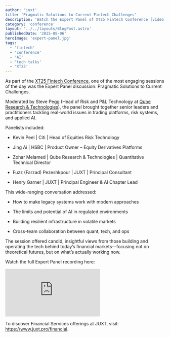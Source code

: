 ```yaml
---
author: 'juxt'
title: 'Pragmatic Solutions to Current Fintech Challenges'
description: 'Watch the Expert Panel of XT25 Fintech Conference [video]'
category: 'conference'
layout: '../../layouts/BlogPost.astro'
publishedDate: '2025-08-06'
heroImage: 'expert-panel.jpg'
tags:
  - 'fintech'
  - 'conference'
  - 'AI'
  - 'tech talks'
  - 'XT25'
---
```


As part of the [XT25 Fintech Conference](https://www.juxt.pro/xt25/), one of the most engaging sessions of the day was the Expert Panel discussion: Pragmatic Solutions to Current Challenges.

Moderated by Steve Pegg (Head of Risk and P&L Technology at [Qube Research & Technologies](https://www.qube-rt.com/)), the panel brought together senior leaders and practitioners tackling real-world issues in trading platforms, risk systems, and applied AI.

Panelists included:

- Kevin Peel | Citi | Head of Equities Risk Technology

- Jing Ai | HSBC | Product Owner – Equity Derivatives Platforms

- Zohar Melamed | Qube Research & Technologies | Quantitative Technical Director

- Fuzz (Farzad) Pezeshkpour | JUXT | Principal Consultant

- Henry Garner | JUXT | Principal Engineer & AI Chapter Lead

This wide-ranging conversation addressed:

- How to make legacy systems work with modern approaches

- The limits and potential of AI in regulated environments

- Building resilient infrastructure in volatile markets

- Cross-team collaboration between quant, tech, and ops

The session offered candid, insightful views from those building and operating the tech behind today’s financial markets—focusing not on theoretical futures, but on what’s actually working now.

Watch the full Expert Panel recording here:

<iframe class='aspect-video w-full' src="https://www.youtube.com/embed/nmLiu_2rr_k?si=c2EeJSdHJI-xXoDM" title="YouTube video player" frameborder="0" allow="accelerometer; autoplay; clipboard-write; encrypted-media; gyroscope; picture-in-picture; web-share" referrerpolicy="strict-origin-when-cross-origin" allowfullscreen></iframe>

To discover Financial Services offerings at JUXT, visit: https://www.juxt.pro/financial.
